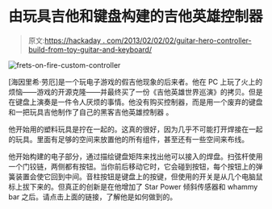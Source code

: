 # 由玩具吉他和键盘构建的吉他英雄控制器

> 原文:[https://hackaday . com/2013/02/02/02/guitar-hero-controller-build-from-toy-guitar-and-keyboard/](https://hackaday.com/2013/02/02/guitar-hero-controller-built-from-toy-guitar-and-keyboard/)

![frets-on-fire-custom-controller](../Images/12e404c8937b7bb3b1da17ea2007e5b8.png)

[海因里希·劳厄]是一个玩电子游戏的假吉他现象的后来者。他在 PC 上玩了火上的烦恼——游戏的开源克隆——并最终买了一份《吉他英雄世界巡演》的拷贝。但是在键盘上演奏是一件令人厌烦的事情。他没有购买控制器，而是用一个废弃的键盘和一把玩具吉他制作了自己的黑客吉他英雄控制器 。

他开始用的塑料玩具是拧在一起的。这真的很好，因为几乎不可能打开焊接在一起的玩具。里面有足够的空间来放置他的所有组件，甚至还有一些空间来布线。

他开始构建的电子部分，通过描绘键盘矩阵来找出他可以接入的焊盘。扫弦杆使用一个门铰链，两侧都有按钮。当你前后移动它时，它会碰到按钮，每个按钮上的弹簧装置会使它回到中间。音柱按钮是键盘上的按键，但使用的开关是从几个电脑鼠标上拔下来的。但真正的创新是在他增加了 Star Power 倾斜传感器和 whammy bar 之后。请点击上面的链接，了解他是如何做到的。